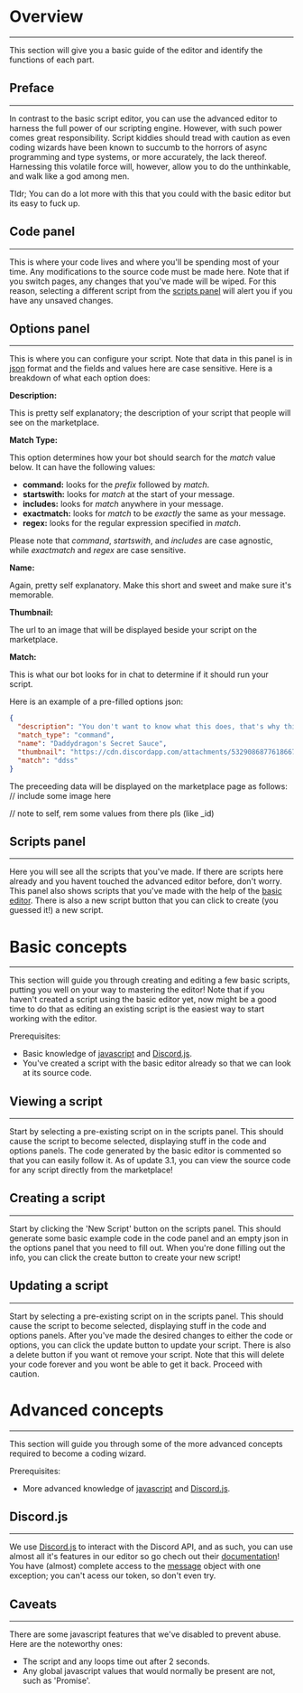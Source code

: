 # Overview
***

This section will give you a basic guide of the editor and identify the functions of each part.

## Preface
***
In contrast to the basic script editor, you can use the advanced editor to harness the full power of our scripting engine. However, with such power comes great responsibility. Script kiddies should tread with caution as even coding wizards have been known to succumb to the horrors of async programming and type systems, or more accurately, the lack thereof. Harnessing this volatile force will, however, allow you to do the unthinkable, and walk like a god among men.

Tldr; You can do a lot more with this that you could with the basic editor but its easy to fuck up.

## Code panel
***

This is where your code lives and where you'll be spending most of your time. Any modifications to the source code must be made here. Note that if you switch pages, any changes that you've made will be wiped. For this reason, selecting a different script from the [scripts panel](#scripts-panel) will alert you if you have any unsaved changes.

## Options panel
***

This is where you can configure your script. Note that data in this panel is in [json]() format and the fields and values here are case sensitive. Here is a breakdown of what each option does:

**Description:**

This is pretty self explanatory; the description of your script that people will see on the marketplace.

**Match Type:**

This option determines how your bot should search for the *match* value below. It can have the following values:
- **command:** looks for the *prefix* followed by *match*.
- **startswith:** looks for *match* at the start of your message.
- **includes:** looks for *match* anywhere in your message.
- **exactmatch:** looks for *match* to be *exactly* the same as your message.
- **regex:** looks for the regular expression specified in *match*.

Please note that *command*, *startswith*, and *includes* are case agnostic, while *exactmatch* and *regex* are case sensitive.

**Name:**

Again, pretty self explanatory. Make this short and sweet and make sure it's memorable.

**Thumbnail:**

The url to an image that will be displayed beside your script on the marketplace.

**Match:**

This is what our bot looks for in chat to determine if it should run your script.


Here is an example of a pre-filled options json:
```json
{
  "description": "You don't want to know what this does, that's why this description is useless.",
  "match_type": "command",
  "name": "Daddydragon's Secret Sauce",
  "thumbnail": "https://cdn.discordapp.com/attachments/532908687761866753/536883628651577345/ass.png",
  "match": "ddss"
}
```

The preceeding data will be displayed on the marketplace page as follows:
// include some image here

// note to self, rem some values from there pls (like _id)

## Scripts panel
***

Here you will see all the scripts that you've made. If there are scripts here already and you havent touched the advanced editor before, don't worry. This panel also shows scripts that you've made with the help of the [basic editor](). There is also a new script button that you can click to create (you guessed it!) a new script.

# Basic concepts
***

This section will guide you through creating and editing a few basic scripts, putting you well on your way to mastering the editor! Note that if you haven't created a script using the basic editor yet, now might be a good time to do that as editing an existing script is the easiest way to start working with the editor.

Prerequisites:
- Basic knowledge of [javascript]() and [Discord.js]().
- You've created a script with the basic editor already so that we can look at its source code.

## Viewing a script
***

Start by selecting a pre-existing script on in the scripts panel. This should cause the script to become selected, displaying stuff in the code and options panels. The code generated by the basic editor is commented so that you can easily follow it. As of update 3.1, you can view the source code for any script directly from the marketplace!

## Creating a script
***

Start by clicking the 'New Script' button on the scripts panel. This should generate some basic example code in the code panel and an empty json in the options panel that you need to fill out. When you're done filling out the info, you can click the create button to create your new script!

## Updating a script
***

Start by selecting a pre-existing script on in the scripts panel. This should cause the script to become selected, displaying stuff in the code and options panels. After you've made the desired changes to either the code or options, you can click the update button to update your script. There is also a delete button if you want ot remove your script. Note that this will delete your code forever and you wont be able to get it back. Proceed with caution.

# Advanced concepts
***

This section will guide you through some of the more advanced concepts required to become a coding wizard.

Prerequisites:
- More advanced knowledge of [javascript]() and [Discord.js]().

## Discord.js
***

We use [Discord.js]() to interact with the Discord API, and as such, you can use almost all it's features in our editor so go chech out their [documentation]()! You have (almost) complete access to the [message]() object with one exception; you can't acess our token, so don't even try.

## Caveats
***

There are some javascript features that we've disabled to prevent abuse. Here are the noteworthy ones:
- The script and any loops time out after 2 seconds.
- Any global javascript values that would normally be present are not, such as 'Promise'.

